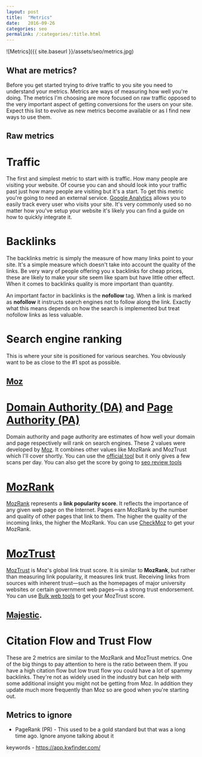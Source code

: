 ```yaml
---
layout: post
title:  "Metrics"
date:   2016-09-26
categories: seo
permalink: /:categories/:title.html
---
```


![Metrics]({{ site.baseurl }}/assets/seo/metrics.jpg)

What are metrics?
-----

Before you get started trying to drive traffic to you site you need to understand your metrics. Metrics are ways of measuring how well you're doing. The metrics I'm choosing are more focused on raw traffic opposed to the very important aspect of getting conversions for the users on your site. Expect this list to evolve as new metrics become available or as I find new ways to use them.


Raw metrics
-------


Traffic
====

The first and simplest metric to start with is traffic. How many people are visiting your website. Of course you can and should look into your traffic past just how many people are visiting but it's a start. To get this metric you're going to need an external service. [Google Analytics](http://analytics.google.com) allows you to easily track every user who visits your site. It's very commonly used so no matter how you've setup your website it's likely you can find a guide on how to quickly integrate it.

Backlinks
====

The backlinks metric is simply the measure of how many links point to your site. It's a simple measure which doesn't take into account the quality of the links. Be very wary of people offering you x backlinks for cheap prices, these are likely to make your site seem like spam but have little other effect. When it comes to backlinks quality is more important than quantity.

An important factor in backlinks is the <b>nofollow</b> tag. When a link is marked as <b>nofollow</b> it instructs search engines not to follow along the link. Exactly what this means depends on how the search is implemented but treat nofollow links as less valuable.


Search engine ranking
====

This is where your site is positioned for various searches. You obviously want to be as close to the #1 spot as possible. 


[Moz](https://moz.com/)
---


[Domain Authority (DA)](https://moz.com/learn/seo/domain-authority) and [Page Authority (PA)](https://moz.com/learn/seo/page-authority)
===

Domain authority and page authority are estimates of how well your domain and page respectively will rank on search engines. These 2 values were developed by [Moz](https://moz.com/). It combines other values like MozRank and MozTrust which I'll cover shortly. You can use the [official tool](https://moz.com/researchtools/ose/) but it only gives a few scans per day. You can also get the score by going to [seo review tools](http://www.seoreviewtools.com/website-authority-checker/)


[MozRank](https://moz.com/learn/seo/mozrank)
===

[MozRank](https://moz.com/learn/seo/mozrank) represents a <b>link popularity score</b>. It reflects the importance of any given web page on the Internet. Pages earn MozRank by the number and quality of other pages that link to them. The higher the quality of the incoming links, the higher the MozRank. You can use [CheckMoz](http://www.checkmoz.com/) to get your MozRank.


[MozTrust](https://moz.com/learn/seo/moztrust)
===

[MozTrust](https://moz.com/learn/seo/moztrust) is Moz's global link trust score. It is similar to <b>MozRank</b>, but rather than measuring link popularity, it measures link trust. Receiving links from sources with inherent trust—such as the homepages of major university websites or certain government web pages—is a strong trust endorsement. You can use [Bulk web tools](http://www.bulkwebtools.com/moztrust-checker) to get your MozTrust score.

[Majestic](https://majestic.com).
---

Citation Flow and Trust Flow
===

These are 2 metrics are similar to the MozRank and MozTrust metrics. One of the big things to pay attention to here is the ratio between them. If you have a high citation flow but low trust flow you could have a lot of spammy backlinks. They're not as widely used in the industry but can help with some additional insight you might not be getting from Moz. In addition they update much more frequently than Moz so are good when you're starting out.


Metrics to ignore
---

* PageRank (PR) - This used to be a gold standard but that was a long time ago. Ignore anyone talking about it 



keywords - https://app.kwfinder.com/